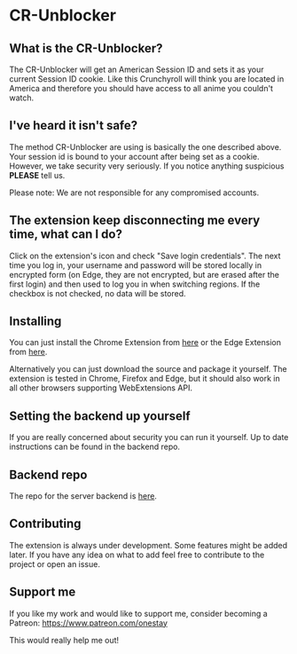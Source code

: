 # CR-Unblocker

## What is the CR-Unblocker?
The CR-Unblocker will get an American Session ID and sets it as your current Session ID cookie. Like this Crunchyroll will think you are located in America and therefore you should have access to all anime you couldn't watch.

## I've heard it isn't safe?
The method CR-Unblocker are using is basically the one described above. Your session id is bound to your account after being set as a cookie. However, we take security very seriously. If you notice anything suspicious __PLEASE__ tell us.

Please note: We are not responsible for any compromised accounts.

## The extension keep disconnecting me every time, what can I do?
Click on the extension's icon and check "Save login credentials". The next time you log in, your username and password will be stored locally in encrypted form (on Edge, they are not encrypted, but are erased after the first login) and then used to log you in when switching regions. If the checkbox is not checked, no data will be stored.

## Installing
You can just install the Chrome Extension from [here](https://chrome.google.com/webstore/detail/cr-unblocker/agapeeilkibacbfeijlidlgppmjaaijn) or the Edge Extension from [here](https://www.microsoft.com/store/apps/9PF520KDMZRZ).

Alternatively you can just download the source and package it yourself. The extension is tested in Chrome, Firefox and Edge, but it should also work in all other browsers supporting WebExtensions API.

## Setting the backend up yourself
If you are really concerned about security you can run it yourself. Up to date instructions can be found in the backend repo.

## Backend repo
The repo for the server backend is [here](https://github.com/onestay/cr-unblocker-server).

## Contributing
The extension is always under development. Some features might be added later. If you have any idea on what to add feel free to contribute to the project or open an issue.

## Support me
If you like my work and would like to support me, consider becoming a Patreon: https://www.patreon.com/onestay

This would really help me out!
